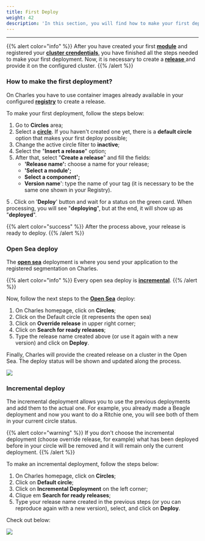 ```yaml
---
title: First Deploy
weight: 42
description: 'In this section, you will find how to make your first deployment.'
---
```


---

{{% alert color="info" %}}
After you have created your first [**module**](/get-started/creating-your-first-module/overview/) and registered your [**cluster crendentials**,](/get-started/defining-a-workspace/docker-registry/) you have finished all the steps needed to make your first deployment. Now, it is necessary to create a [**release** ](/reference/releases/) and provide it on the configured cluster.
{{% /alert %}}

### **How to make the first deployment?** 

On Charles you have to use container images already available in your configured [**registry**](/reference/registry/) to create a release.

To make your first deployment, follow the steps below: 

1. Go to **Circles** area;
2. Select a [**circle**](/reference/circles/). If you haven't created one yet, there is a **default circle** option that makes your first deploy possible; 
3. Change the active circle filter to **inactive**;
4. Select the "**Insert a release**" option;
5. After that, select "**Create a release**" and fill the fields: 
   * **'Release name':** choose a name for your release;
   * **'Select a module';**
   * **Select a component';**
   * **Version name**': type the name of your tag \(it is necessary to be the same one shown in your Registry\). 

5 . Click on '**Deploy**' button and wait for a status on the green card. When processing, you will see "**deploying**", but at the end, it will show up as "**deployed**".

{{% alert color="success" %}}
After the process above, your release is ready to deploy. 
{{% /alert %}}

### **Open Sea deploy**

The [**open sea**](../../key-concepts#open-sea) deployment is where you send your application to the registered segmentation on Charles.

{{% alert color="info" %}}
Every open sea deploy is [**incremental**](#Incremental-deploy). 
{{% /alert %}} 
 
Now, follow the next steps to the [**Open Sea**](/key-concepts/) deploy:

1. On Charles homepage, click on **Circles**; 
2. Click on the Default circle \(it represents the open sea\) 
3. Click on **Override release** in upper right corner; 
4. Click on **Search for ready releases**;
5. Type the release name created above \(or use it again with a new version\) and click on **Deploy**.

Finally, Charles will provide the created release on a cluster in the Open Sea. The deploy status will be shown and updated along the process.

![](/shared/first-deploy%20%281%29.gif)


### **Incremental deploy**

The incremental deployment allows you to use the previous deployments and add them to the actual one. For example, you already made a Beagle deployment and now you want to do a Ritchie one, you will see both of them in your current circle status.  

{{% alert color="warning" %}}
If you don't choose the incremental deployment (choose override release, for example) what has been deployed before in your circle will be removed and it will remain only the current deployment. 
{{% /alert %}}

To make an incremental deployment, follow the steps below:

1. On Charles homepage, click on  **Circles**;
2. Click on **Default circle**;
3. Click on  **Incremental Deployment** on the left corner;
4. Clique em **Search for ready releases**;
5. Type your release name created in the previous steps  (or you can reproduce again with a new version), select, and click on **Deploy**.

Check out below: 

![](/shared/deploy-incremental.gif)